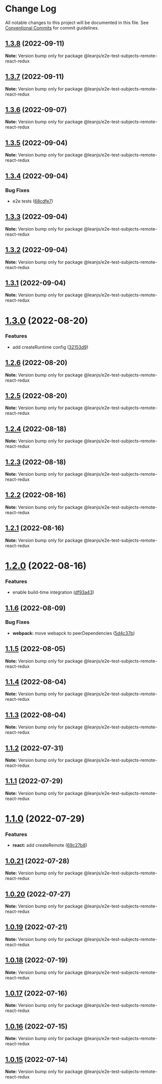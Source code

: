 # Change Log

All notable changes to this project will be documented in this file.
See [Conventional Commits](https://conventionalcommits.org) for commit guidelines.

## [1.3.8](https://github.com/leanjs/leanjs/compare/@leanjs/e2e-test-subjects-remote-react-redux@1.3.7...@leanjs/e2e-test-subjects-remote-react-redux@1.3.8) (2022-09-11)

**Note:** Version bump only for package @leanjs/e2e-test-subjects-remote-react-redux





## [1.3.7](https://github.com/leanjs/leanjs/compare/@leanjs/e2e-test-subjects-remote-react-redux@1.3.6...@leanjs/e2e-test-subjects-remote-react-redux@1.3.7) (2022-09-11)

**Note:** Version bump only for package @leanjs/e2e-test-subjects-remote-react-redux





## [1.3.6](https://github.com/leanjs/leanjs/compare/@leanjs/e2e-test-subjects-remote-react-redux@1.3.5...@leanjs/e2e-test-subjects-remote-react-redux@1.3.6) (2022-09-07)

**Note:** Version bump only for package @leanjs/e2e-test-subjects-remote-react-redux





## [1.3.5](https://github.com/leanjs/leanjs/compare/@leanjs/e2e-test-subjects-remote-react-redux@1.3.4...@leanjs/e2e-test-subjects-remote-react-redux@1.3.5) (2022-09-04)

**Note:** Version bump only for package @leanjs/e2e-test-subjects-remote-react-redux





## [1.3.4](https://github.com/leanjs/leanjs/compare/@leanjs/e2e-test-subjects-remote-react-redux@1.3.3...@leanjs/e2e-test-subjects-remote-react-redux@1.3.4) (2022-09-04)


### Bug Fixes

* e2e tests ([68cdfe7](https://github.com/leanjs/leanjs/commit/68cdfe71a5b0525badc62be1bded4da1b919c513))





## [1.3.3](https://github.com/leanjs/leanjs/compare/@leanjs/e2e-test-subjects-remote-react-redux@1.3.2...@leanjs/e2e-test-subjects-remote-react-redux@1.3.3) (2022-09-04)

**Note:** Version bump only for package @leanjs/e2e-test-subjects-remote-react-redux





## [1.3.2](https://github.com/leanjs/leanjs/compare/@leanjs/e2e-test-subjects-remote-react-redux@1.3.1...@leanjs/e2e-test-subjects-remote-react-redux@1.3.2) (2022-09-04)

**Note:** Version bump only for package @leanjs/e2e-test-subjects-remote-react-redux





## [1.3.1](https://github.com/leanjs/leanjs/compare/@leanjs/e2e-test-subjects-remote-react-redux@1.3.0...@leanjs/e2e-test-subjects-remote-react-redux@1.3.1) (2022-09-04)

**Note:** Version bump only for package @leanjs/e2e-test-subjects-remote-react-redux





# [1.3.0](https://github.com/leanjs/leanjs/compare/@leanjs/e2e-test-subjects-remote-react-redux@1.2.6...@leanjs/e2e-test-subjects-remote-react-redux@1.3.0) (2022-08-20)


### Features

* add createRuntime config ([32153d9](https://github.com/leanjs/leanjs/commit/32153d92e4a5ea436f597f3af7a09972d003820b))





## [1.2.6](https://github.com/leanjs/leanjs/compare/@leanjs/e2e-test-subjects-remote-react-redux@1.2.5...@leanjs/e2e-test-subjects-remote-react-redux@1.2.6) (2022-08-20)

**Note:** Version bump only for package @leanjs/e2e-test-subjects-remote-react-redux





## [1.2.5](https://github.com/leanjs/leanjs/compare/@leanjs/e2e-test-subjects-remote-react-redux@1.2.4...@leanjs/e2e-test-subjects-remote-react-redux@1.2.5) (2022-08-20)

**Note:** Version bump only for package @leanjs/e2e-test-subjects-remote-react-redux





## [1.2.4](https://github.com/leanjs/leanjs/compare/@leanjs/e2e-test-subjects-remote-react-redux@1.2.3...@leanjs/e2e-test-subjects-remote-react-redux@1.2.4) (2022-08-18)

**Note:** Version bump only for package @leanjs/e2e-test-subjects-remote-react-redux





## [1.2.3](https://github.com/leanjs/leanjs/compare/@leanjs/e2e-test-subjects-remote-react-redux@1.2.2...@leanjs/e2e-test-subjects-remote-react-redux@1.2.3) (2022-08-18)

**Note:** Version bump only for package @leanjs/e2e-test-subjects-remote-react-redux





## [1.2.2](https://github.com/leanjs/leanjs/compare/@leanjs/e2e-test-subjects-remote-react-redux@1.2.1...@leanjs/e2e-test-subjects-remote-react-redux@1.2.2) (2022-08-16)

**Note:** Version bump only for package @leanjs/e2e-test-subjects-remote-react-redux





## [1.2.1](https://github.com/leanjs/leanjs/compare/@leanjs/e2e-test-subjects-remote-react-redux@1.2.0...@leanjs/e2e-test-subjects-remote-react-redux@1.2.1) (2022-08-16)

**Note:** Version bump only for package @leanjs/e2e-test-subjects-remote-react-redux





# [1.2.0](https://github.com/leanjs/leanjs/compare/@leanjs/e2e-test-subjects-remote-react-redux@1.1.6...@leanjs/e2e-test-subjects-remote-react-redux@1.2.0) (2022-08-16)


### Features

* enable build-time integration ([df93a43](https://github.com/leanjs/leanjs/commit/df93a433f869a659ace4fb1388608fdd415071b0))





## [1.1.6](https://github.com/leanjs/leanjs/compare/@leanjs/e2e-test-subjects-remote-react-redux@1.1.5...@leanjs/e2e-test-subjects-remote-react-redux@1.1.6) (2022-08-09)


### Bug Fixes

* **webpack:** move webapck to peerDependencies ([5d4c37b](https://github.com/leanjs/leanjs/commit/5d4c37bde96240a8056c9fb6dfafb9d4f082eb3b))





## [1.1.5](https://github.com/leanjs/leanjs/compare/@leanjs/e2e-test-subjects-remote-react-redux@1.1.4...@leanjs/e2e-test-subjects-remote-react-redux@1.1.5) (2022-08-05)

**Note:** Version bump only for package @leanjs/e2e-test-subjects-remote-react-redux





## [1.1.4](https://github.com/leanjs/leanjs/compare/@leanjs/e2e-test-subjects-remote-react-redux@1.1.3...@leanjs/e2e-test-subjects-remote-react-redux@1.1.4) (2022-08-04)

**Note:** Version bump only for package @leanjs/e2e-test-subjects-remote-react-redux





## [1.1.3](https://github.com/leanjs/leanjs/compare/@leanjs/e2e-test-subjects-remote-react-redux@1.1.2...@leanjs/e2e-test-subjects-remote-react-redux@1.1.3) (2022-08-04)

**Note:** Version bump only for package @leanjs/e2e-test-subjects-remote-react-redux





## [1.1.2](https://github.com/leanjs/leanjs/compare/@leanjs/e2e-test-subjects-remote-react-redux@1.1.1...@leanjs/e2e-test-subjects-remote-react-redux@1.1.2) (2022-07-31)

**Note:** Version bump only for package @leanjs/e2e-test-subjects-remote-react-redux





## [1.1.1](https://github.com/leanjs/leanjs/compare/@leanjs/e2e-test-subjects-remote-react-redux@1.1.0...@leanjs/e2e-test-subjects-remote-react-redux@1.1.1) (2022-07-29)

**Note:** Version bump only for package @leanjs/e2e-test-subjects-remote-react-redux





# [1.1.0](https://github.com/leanjs/leanjs/compare/@leanjs/e2e-test-subjects-remote-react-redux@1.0.21...@leanjs/e2e-test-subjects-remote-react-redux@1.1.0) (2022-07-29)


### Features

* **react:** add createRemote ([69c27b8](https://github.com/leanjs/leanjs/commit/69c27b80d5e4faa7fdb7dbed29c9b315676a46f2))





## [1.0.21](https://github.com/leanjs/leanjs/compare/@leanjs/e2e-test-subjects-remote-react-redux@1.0.20...@leanjs/e2e-test-subjects-remote-react-redux@1.0.21) (2022-07-28)

**Note:** Version bump only for package @leanjs/e2e-test-subjects-remote-react-redux





## [1.0.20](https://github.com/leanjs/leanjs/compare/@leanjs/e2e-test-subjects-remote-react-redux@1.0.19...@leanjs/e2e-test-subjects-remote-react-redux@1.0.20) (2022-07-27)

**Note:** Version bump only for package @leanjs/e2e-test-subjects-remote-react-redux





## [1.0.19](https://github.com/leanjs/leanjs/compare/@leanjs/e2e-test-subjects-remote-react-redux@1.0.18...@leanjs/e2e-test-subjects-remote-react-redux@1.0.19) (2022-07-21)

**Note:** Version bump only for package @leanjs/e2e-test-subjects-remote-react-redux





## [1.0.18](https://github.com/leanjs/leanjs/compare/@leanjs/e2e-test-subjects-remote-react-redux@1.0.17...@leanjs/e2e-test-subjects-remote-react-redux@1.0.18) (2022-07-19)

**Note:** Version bump only for package @leanjs/e2e-test-subjects-remote-react-redux





## [1.0.17](https://github.com/leanjs/leanjs/compare/@leanjs/e2e-test-subjects-remote-react-redux@1.0.16...@leanjs/e2e-test-subjects-remote-react-redux@1.0.17) (2022-07-16)

**Note:** Version bump only for package @leanjs/e2e-test-subjects-remote-react-redux





## [1.0.16](https://github.com/leanjs/leanjs/compare/@leanjs/e2e-test-subjects-remote-react-redux@1.0.15...@leanjs/e2e-test-subjects-remote-react-redux@1.0.16) (2022-07-15)

**Note:** Version bump only for package @leanjs/e2e-test-subjects-remote-react-redux





## [1.0.15](https://github.com/leanjs/leanjs/compare/@leanjs/e2e-test-subjects-remote-react-redux@1.0.14...@leanjs/e2e-test-subjects-remote-react-redux@1.0.15) (2022-07-14)

**Note:** Version bump only for package @leanjs/e2e-test-subjects-remote-react-redux
